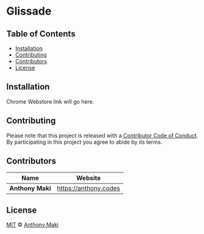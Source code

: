 # Glissade

## Table of Contents

* [Installation](#installation)
* [Contributing](#contributing)
* [Contributors](#contributors)
* [License](#license)

## Installation

Chrome Webstore link will go here.

## Contributing

Please note that this project is released with a [Contributor Code of Conduct](CONDUCT.md). By participating in this project you agree to abide by its terms.

## Contributors

| Name             | Website                 |
| ---------------- | ----------------------- |
| **Anthony Maki** | <https://anthony.codes> |

## License

[MIT](license) © [Anthony Maki](https://anthony.codes)
